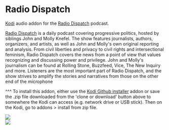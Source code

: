 Radio Dispatch
=============================

<a href="www.kodi.tv">Kodi</a> audio addon for the <a href="http://theradiodispatch.com/">Radio Dispatch</a> podcast.<br>

<a href="http://theradiodispatch.com/">Radio Dispatch</a> is a daily podcast covering progressive politics, hosted by siblings John and Molly Knefel. The show features journalists, authors, organizers, and artists, as well as John and Molly's own original reporting and analysis. From civil liberties and privacy to civil rights and intersectional feminism, Radio Dispatch covers the news from a point of view that values recognizing and discussing power and privilege. John and Molly's journalism can be found at Rolling Stone, Buzzfeed, Vice, The New Inquiry and more. Listeners are the most important part of Radio Dispatch, and the show strives to amplify the stories and narratives from those on the other end of the microphone<br>

^^^ To install this addon, either use the <a href="https://www.tvaddons.co/github-browser-kodi/">Kodi Github installer</a> addon or save the .zip file downloaded from the 'clone or download' button above to somewhere the Kodi can access (e.g. network drive or USB stick). Then on the Kodi, go to addons > install from zip file.<br>

<img src="https://btrtoday.sfo2.digitaloceanspaces.com/uploads/og_RadioDispatch2017.png"><br>
<a href="http://www.kodi.tv"><img src="https://kodi.tv/sites/default/files/page/field_image/about--devices.jpg">
